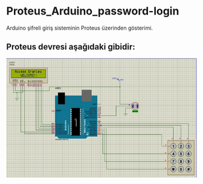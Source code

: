 # Proteus_Arduino_password-login
Arduino şifreli giriş sisteminin Proteus üzerinden gösterimi.

## Proteus devresi aşağıdaki gibidir:
![](https://github.com/kubraturkoglu/Proteus_Arduino_password-login/blob/main/images/Proteus_devresi.PNG)
